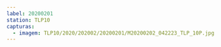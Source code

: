 ```yaml
---
label: 20200201
station: TLP10
capturas:
  - imagem: TLP10/2020/202002/20200201/M20200202_042223_TLP_10P.jpg
---
```

